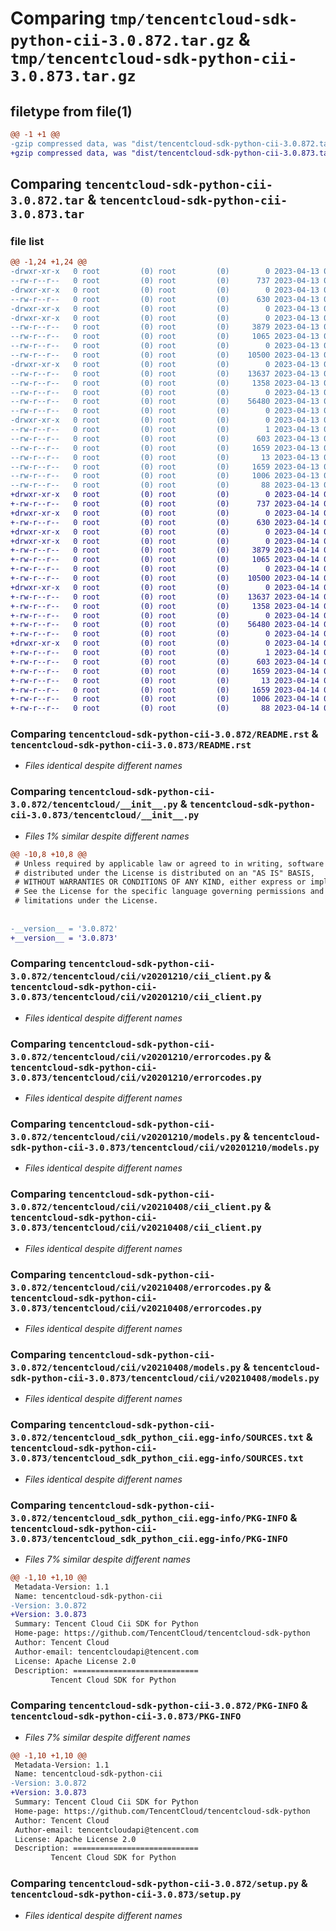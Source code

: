 # Comparing `tmp/tencentcloud-sdk-python-cii-3.0.872.tar.gz` & `tmp/tencentcloud-sdk-python-cii-3.0.873.tar.gz`

## filetype from file(1)

```diff
@@ -1 +1 @@
-gzip compressed data, was "dist/tencentcloud-sdk-python-cii-3.0.872.tar", last modified: Thu Apr 13 00:24:37 2023, max compression
+gzip compressed data, was "dist/tencentcloud-sdk-python-cii-3.0.873.tar", last modified: Fri Apr 14 00:24:55 2023, max compression
```

## Comparing `tencentcloud-sdk-python-cii-3.0.872.tar` & `tencentcloud-sdk-python-cii-3.0.873.tar`

### file list

```diff
@@ -1,24 +1,24 @@
-drwxr-xr-x   0 root         (0) root         (0)        0 2023-04-13 00:24:37.000000 tencentcloud-sdk-python-cii-3.0.872/
--rw-r--r--   0 root         (0) root         (0)      737 2023-04-13 00:24:37.000000 tencentcloud-sdk-python-cii-3.0.872/README.rst
-drwxr-xr-x   0 root         (0) root         (0)        0 2023-04-13 00:24:37.000000 tencentcloud-sdk-python-cii-3.0.872/tencentcloud/
--rw-r--r--   0 root         (0) root         (0)      630 2023-04-13 00:24:37.000000 tencentcloud-sdk-python-cii-3.0.872/tencentcloud/__init__.py
-drwxr-xr-x   0 root         (0) root         (0)        0 2023-04-13 00:24:37.000000 tencentcloud-sdk-python-cii-3.0.872/tencentcloud/cii/
-drwxr-xr-x   0 root         (0) root         (0)        0 2023-04-13 00:24:37.000000 tencentcloud-sdk-python-cii-3.0.872/tencentcloud/cii/v20201210/
--rw-r--r--   0 root         (0) root         (0)     3879 2023-04-13 00:24:37.000000 tencentcloud-sdk-python-cii-3.0.872/tencentcloud/cii/v20201210/cii_client.py
--rw-r--r--   0 root         (0) root         (0)     1065 2023-04-13 00:24:37.000000 tencentcloud-sdk-python-cii-3.0.872/tencentcloud/cii/v20201210/errorcodes.py
--rw-r--r--   0 root         (0) root         (0)        0 2023-04-13 00:24:37.000000 tencentcloud-sdk-python-cii-3.0.872/tencentcloud/cii/v20201210/__init__.py
--rw-r--r--   0 root         (0) root         (0)    10500 2023-04-13 00:24:37.000000 tencentcloud-sdk-python-cii-3.0.872/tencentcloud/cii/v20201210/models.py
-drwxr-xr-x   0 root         (0) root         (0)        0 2023-04-13 00:24:37.000000 tencentcloud-sdk-python-cii-3.0.872/tencentcloud/cii/v20210408/
--rw-r--r--   0 root         (0) root         (0)    13637 2023-04-13 00:24:37.000000 tencentcloud-sdk-python-cii-3.0.872/tencentcloud/cii/v20210408/cii_client.py
--rw-r--r--   0 root         (0) root         (0)     1358 2023-04-13 00:24:37.000000 tencentcloud-sdk-python-cii-3.0.872/tencentcloud/cii/v20210408/errorcodes.py
--rw-r--r--   0 root         (0) root         (0)        0 2023-04-13 00:24:37.000000 tencentcloud-sdk-python-cii-3.0.872/tencentcloud/cii/v20210408/__init__.py
--rw-r--r--   0 root         (0) root         (0)    56480 2023-04-13 00:24:37.000000 tencentcloud-sdk-python-cii-3.0.872/tencentcloud/cii/v20210408/models.py
--rw-r--r--   0 root         (0) root         (0)        0 2023-04-13 00:24:37.000000 tencentcloud-sdk-python-cii-3.0.872/tencentcloud/cii/__init__.py
-drwxr-xr-x   0 root         (0) root         (0)        0 2023-04-13 00:24:37.000000 tencentcloud-sdk-python-cii-3.0.872/tencentcloud_sdk_python_cii.egg-info/
--rw-r--r--   0 root         (0) root         (0)        1 2023-04-13 00:24:37.000000 tencentcloud-sdk-python-cii-3.0.872/tencentcloud_sdk_python_cii.egg-info/dependency_links.txt
--rw-r--r--   0 root         (0) root         (0)      603 2023-04-13 00:24:37.000000 tencentcloud-sdk-python-cii-3.0.872/tencentcloud_sdk_python_cii.egg-info/SOURCES.txt
--rw-r--r--   0 root         (0) root         (0)     1659 2023-04-13 00:24:37.000000 tencentcloud-sdk-python-cii-3.0.872/tencentcloud_sdk_python_cii.egg-info/PKG-INFO
--rw-r--r--   0 root         (0) root         (0)       13 2023-04-13 00:24:37.000000 tencentcloud-sdk-python-cii-3.0.872/tencentcloud_sdk_python_cii.egg-info/top_level.txt
--rw-r--r--   0 root         (0) root         (0)     1659 2023-04-13 00:24:37.000000 tencentcloud-sdk-python-cii-3.0.872/PKG-INFO
--rw-r--r--   0 root         (0) root         (0)     1006 2023-04-13 00:24:37.000000 tencentcloud-sdk-python-cii-3.0.872/setup.py
--rw-r--r--   0 root         (0) root         (0)       88 2023-04-13 00:24:37.000000 tencentcloud-sdk-python-cii-3.0.872/setup.cfg
+drwxr-xr-x   0 root         (0) root         (0)        0 2023-04-14 00:24:55.000000 tencentcloud-sdk-python-cii-3.0.873/
+-rw-r--r--   0 root         (0) root         (0)      737 2023-04-14 00:24:55.000000 tencentcloud-sdk-python-cii-3.0.873/README.rst
+drwxr-xr-x   0 root         (0) root         (0)        0 2023-04-14 00:24:55.000000 tencentcloud-sdk-python-cii-3.0.873/tencentcloud/
+-rw-r--r--   0 root         (0) root         (0)      630 2023-04-14 00:24:55.000000 tencentcloud-sdk-python-cii-3.0.873/tencentcloud/__init__.py
+drwxr-xr-x   0 root         (0) root         (0)        0 2023-04-14 00:24:55.000000 tencentcloud-sdk-python-cii-3.0.873/tencentcloud/cii/
+drwxr-xr-x   0 root         (0) root         (0)        0 2023-04-14 00:24:55.000000 tencentcloud-sdk-python-cii-3.0.873/tencentcloud/cii/v20201210/
+-rw-r--r--   0 root         (0) root         (0)     3879 2023-04-14 00:24:55.000000 tencentcloud-sdk-python-cii-3.0.873/tencentcloud/cii/v20201210/cii_client.py
+-rw-r--r--   0 root         (0) root         (0)     1065 2023-04-14 00:24:55.000000 tencentcloud-sdk-python-cii-3.0.873/tencentcloud/cii/v20201210/errorcodes.py
+-rw-r--r--   0 root         (0) root         (0)        0 2023-04-14 00:24:55.000000 tencentcloud-sdk-python-cii-3.0.873/tencentcloud/cii/v20201210/__init__.py
+-rw-r--r--   0 root         (0) root         (0)    10500 2023-04-14 00:24:55.000000 tencentcloud-sdk-python-cii-3.0.873/tencentcloud/cii/v20201210/models.py
+drwxr-xr-x   0 root         (0) root         (0)        0 2023-04-14 00:24:55.000000 tencentcloud-sdk-python-cii-3.0.873/tencentcloud/cii/v20210408/
+-rw-r--r--   0 root         (0) root         (0)    13637 2023-04-14 00:24:55.000000 tencentcloud-sdk-python-cii-3.0.873/tencentcloud/cii/v20210408/cii_client.py
+-rw-r--r--   0 root         (0) root         (0)     1358 2023-04-14 00:24:55.000000 tencentcloud-sdk-python-cii-3.0.873/tencentcloud/cii/v20210408/errorcodes.py
+-rw-r--r--   0 root         (0) root         (0)        0 2023-04-14 00:24:55.000000 tencentcloud-sdk-python-cii-3.0.873/tencentcloud/cii/v20210408/__init__.py
+-rw-r--r--   0 root         (0) root         (0)    56480 2023-04-14 00:24:55.000000 tencentcloud-sdk-python-cii-3.0.873/tencentcloud/cii/v20210408/models.py
+-rw-r--r--   0 root         (0) root         (0)        0 2023-04-14 00:24:55.000000 tencentcloud-sdk-python-cii-3.0.873/tencentcloud/cii/__init__.py
+drwxr-xr-x   0 root         (0) root         (0)        0 2023-04-14 00:24:55.000000 tencentcloud-sdk-python-cii-3.0.873/tencentcloud_sdk_python_cii.egg-info/
+-rw-r--r--   0 root         (0) root         (0)        1 2023-04-14 00:24:55.000000 tencentcloud-sdk-python-cii-3.0.873/tencentcloud_sdk_python_cii.egg-info/dependency_links.txt
+-rw-r--r--   0 root         (0) root         (0)      603 2023-04-14 00:24:55.000000 tencentcloud-sdk-python-cii-3.0.873/tencentcloud_sdk_python_cii.egg-info/SOURCES.txt
+-rw-r--r--   0 root         (0) root         (0)     1659 2023-04-14 00:24:55.000000 tencentcloud-sdk-python-cii-3.0.873/tencentcloud_sdk_python_cii.egg-info/PKG-INFO
+-rw-r--r--   0 root         (0) root         (0)       13 2023-04-14 00:24:55.000000 tencentcloud-sdk-python-cii-3.0.873/tencentcloud_sdk_python_cii.egg-info/top_level.txt
+-rw-r--r--   0 root         (0) root         (0)     1659 2023-04-14 00:24:55.000000 tencentcloud-sdk-python-cii-3.0.873/PKG-INFO
+-rw-r--r--   0 root         (0) root         (0)     1006 2023-04-14 00:24:55.000000 tencentcloud-sdk-python-cii-3.0.873/setup.py
+-rw-r--r--   0 root         (0) root         (0)       88 2023-04-14 00:24:55.000000 tencentcloud-sdk-python-cii-3.0.873/setup.cfg
```

### Comparing `tencentcloud-sdk-python-cii-3.0.872/README.rst` & `tencentcloud-sdk-python-cii-3.0.873/README.rst`

 * *Files identical despite different names*

### Comparing `tencentcloud-sdk-python-cii-3.0.872/tencentcloud/__init__.py` & `tencentcloud-sdk-python-cii-3.0.873/tencentcloud/__init__.py`

 * *Files 1% similar despite different names*

```diff
@@ -10,8 +10,8 @@
 # Unless required by applicable law or agreed to in writing, software
 # distributed under the License is distributed on an "AS IS" BASIS,
 # WITHOUT WARRANTIES OR CONDITIONS OF ANY KIND, either express or implied.
 # See the License for the specific language governing permissions and
 # limitations under the License.
 
 
-__version__ = '3.0.872'
+__version__ = '3.0.873'
```

### Comparing `tencentcloud-sdk-python-cii-3.0.872/tencentcloud/cii/v20201210/cii_client.py` & `tencentcloud-sdk-python-cii-3.0.873/tencentcloud/cii/v20201210/cii_client.py`

 * *Files identical despite different names*

### Comparing `tencentcloud-sdk-python-cii-3.0.872/tencentcloud/cii/v20201210/errorcodes.py` & `tencentcloud-sdk-python-cii-3.0.873/tencentcloud/cii/v20201210/errorcodes.py`

 * *Files identical despite different names*

### Comparing `tencentcloud-sdk-python-cii-3.0.872/tencentcloud/cii/v20201210/models.py` & `tencentcloud-sdk-python-cii-3.0.873/tencentcloud/cii/v20201210/models.py`

 * *Files identical despite different names*

### Comparing `tencentcloud-sdk-python-cii-3.0.872/tencentcloud/cii/v20210408/cii_client.py` & `tencentcloud-sdk-python-cii-3.0.873/tencentcloud/cii/v20210408/cii_client.py`

 * *Files identical despite different names*

### Comparing `tencentcloud-sdk-python-cii-3.0.872/tencentcloud/cii/v20210408/errorcodes.py` & `tencentcloud-sdk-python-cii-3.0.873/tencentcloud/cii/v20210408/errorcodes.py`

 * *Files identical despite different names*

### Comparing `tencentcloud-sdk-python-cii-3.0.872/tencentcloud/cii/v20210408/models.py` & `tencentcloud-sdk-python-cii-3.0.873/tencentcloud/cii/v20210408/models.py`

 * *Files identical despite different names*

### Comparing `tencentcloud-sdk-python-cii-3.0.872/tencentcloud_sdk_python_cii.egg-info/SOURCES.txt` & `tencentcloud-sdk-python-cii-3.0.873/tencentcloud_sdk_python_cii.egg-info/SOURCES.txt`

 * *Files identical despite different names*

### Comparing `tencentcloud-sdk-python-cii-3.0.872/tencentcloud_sdk_python_cii.egg-info/PKG-INFO` & `tencentcloud-sdk-python-cii-3.0.873/tencentcloud_sdk_python_cii.egg-info/PKG-INFO`

 * *Files 7% similar despite different names*

```diff
@@ -1,10 +1,10 @@
 Metadata-Version: 1.1
 Name: tencentcloud-sdk-python-cii
-Version: 3.0.872
+Version: 3.0.873
 Summary: Tencent Cloud Cii SDK for Python
 Home-page: https://github.com/TencentCloud/tencentcloud-sdk-python
 Author: Tencent Cloud
 Author-email: tencentcloudapi@tencent.com
 License: Apache License 2.0
 Description: ============================
         Tencent Cloud SDK for Python
```

### Comparing `tencentcloud-sdk-python-cii-3.0.872/PKG-INFO` & `tencentcloud-sdk-python-cii-3.0.873/PKG-INFO`

 * *Files 7% similar despite different names*

```diff
@@ -1,10 +1,10 @@
 Metadata-Version: 1.1
 Name: tencentcloud-sdk-python-cii
-Version: 3.0.872
+Version: 3.0.873
 Summary: Tencent Cloud Cii SDK for Python
 Home-page: https://github.com/TencentCloud/tencentcloud-sdk-python
 Author: Tencent Cloud
 Author-email: tencentcloudapi@tencent.com
 License: Apache License 2.0
 Description: ============================
         Tencent Cloud SDK for Python
```

### Comparing `tencentcloud-sdk-python-cii-3.0.872/setup.py` & `tencentcloud-sdk-python-cii-3.0.873/setup.py`

 * *Files identical despite different names*

